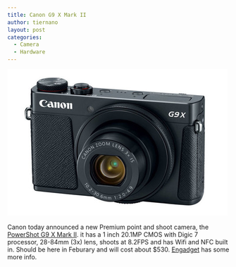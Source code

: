 ```yaml
---
title: Canon G9 X Mark II
author: tiernano
layout: post
categories:
  - Camera
  - Hardware
---
```


![Canon G9 X Mark II](/wp-content/uploads/2017/01/PowerShot-G9-X-Mark-II-Black_1_xl.jpg "Canon G9 X MK II")

Canon today announced a new Premium point and shoot camera, the [PowerShot G9 X Mark II](https://shop.usa.canon.com/shop/en/catalog/powershot-g9-x-mark-ii-black). it has a 1 inch 20.1MP CMOS with Digic 7 processor, 28-84mm (3x) lens, shoots at 8.2FPS and has Wifi and NFC built in. Should be here in Feburary and will cost about $530. [Engadget](https://www.engadget.com/2017/01/04/canon-powershot-g9-x-mark-ii-vixia-hf-r/) has some more info. 

